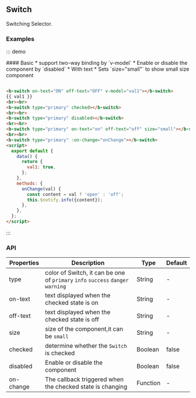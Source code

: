 ## Switch

Switching Selector.

### Examples

::: demo
<summary>
  #### Basic
  * support two-way binding by `v-model`
  * Enable or disable the component by `disabled`
  * With text
  * Sets `size="small"` to show small size component
</summary>

```html

<b-switch on-text="ON" off-text="OFF" v-model="val1"></b-switch>
{{ val1 }}
<br><br>
<b-switch type="primary" checked></b-switch>
<br><br>
<b-switch type="primary" disabled></b-switch>
<br><br>
<b-switch type="primary" on-text="on" off-text="off" size="small"></b-switch>
<br><br>
<b-switch type="primary" :on-change="onChange"></b-switch>
<script>
  export default {
    data() {
      return {
        val1: true,
      };
    },
    methods: {
      onChange(val) {
        const content = val ? 'open' : 'off';
        this.$notify.info({content});
      },
    },
  };
</script>
```
:::
<script>
export default {
  data() {
    return {
      val1: true,
    };
  },
  methods: {
    onChange(val) {
      const content = val ? 'open' : 'off';
      this.$notify.info({content});
    },
  },
};
</script>

### API

| Properties        | Description           | Type        | Default       |
|------------|----------------|--------------------|--------------|
| type    | color of Switch, it can be one of `primary` `info` `success` `danger` `warning`   | String |  -  |
| on-text   | text displayed when the checked state is on   | String | -  |
| off-text | text displayed when the checked state is off | String | - |
| size | size of the component,it can be `small`  | String | - |
| checked | determine whether the `Switch` is checked  | Boolean | false   |
| disabled | Enable or disable the component  | Boolean | false   |
| on-change | The callback triggered when the checked state is changing  | Function | -  |
